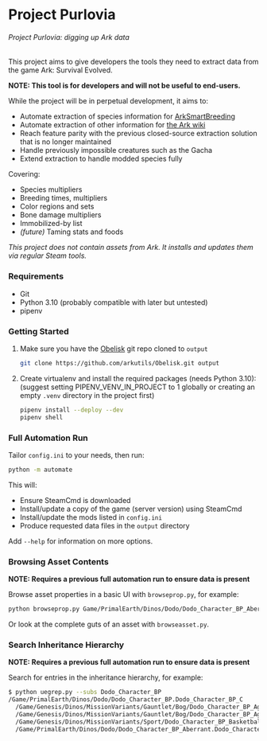 # Project Purlovia

###### Project Purlovia: digging up Ark data

This project aims to give developers the tools they need to extract data from the game Ark: Survival Evolved.

**NOTE: This tool is for developers and will not be useful to end-users.**

While the project will be in perpetual development, it aims to:

* Automate extraction of species information for [ArkSmartBreeding](https://github.com/cadon/ARKStatsExtractor/)
* Automate extraction of other information for [the Ark wiki](https://ark.gamepedia.com/)
* Reach feature parity with the previous closed-source extraction solution that is no longer maintained
* Handle previously impossible creatures such as the Gacha
* Extend extraction to handle modded species fully

Covering:

* Species multipliers
* Breeding times, multipliers
* Color regions and sets
* Bone damage multipliers
* Immobilized-by list
* *(future)* Taming stats and foods

*This project does not contain assets from Ark. It installs and updates them via regular Steam tools.*

### Requirements

* Git
* Python 3.10 (probably compatible with later but untested)
* pipenv

### Getting Started

1. Make sure you have the [Obelisk](https://github.com/arkutils/Obelisk) git repo cloned to `output`
   ```sh
   git clone https://github.com/arkutils/Obelisk.git output
   ```

2. Create virtualenv and install the required packages (needs Python 3.10):
    (suggest setting PIPENV_VENV_IN_PROJECT to 1 globally or creating an empty `.venv` directory in the project first)

   ```sh
   pipenv install --deploy --dev
   pipenv shell
   ```

### Full Automation Run

Tailor `config.ini` to your needs, then run:

```sh
python -m automate
```

This will:

* Ensure SteamCmd is downloaded
* Install/update a copy of the game (server version) using SteamCmd
* Install/update the mods listed in `config.ini`
* Produce requested data files in the `output` directory

Add `--help` for information on more options.

### Browsing Asset Contents

**NOTE: Requires a previous full automation run to ensure data is present**

Browse asset properties in a basic UI with `browseprop.py`, for example:

```sh
python browseprop.py Game/PrimalEarth/Dinos/Dodo/Dodo_Character_BP_Aberrant
```

Or look at the complete guts of an asset with `browseasset.py`.

### Search Inheritance Hierarchy

**NOTE: Requires a previous full automation run to ensure data is present**

Search for entries in the inheritance hierarchy, for example:

```sh
$ python uegrep.py --subs Dodo_Character_BP
/Game/PrimalEarth/Dinos/Dodo/Dodo_Character_BP.Dodo_Character_BP_C
  /Game/Genesis/Dinos/MissionVariants/Gauntlet/Bog/Dodo_Character_BP_Aggressive.Dodo_Character_BP_Aggressive_C
  /Game/Genesis/Dinos/MissionVariants/Gauntlet/Bog/Dodo_Character_BP_Aggressive_Large.Dodo_Character_BP_Aggressive_Large_C
  /Game/Genesis/Dinos/MissionVariants/Sport/Dodo_Character_BP_Basketball.Dodo_Character_BP_Basketball_C
  /Game/PrimalEarth/Dinos/Dodo/Dodo_Character_BP_Aberrant.Dodo_Character_BP_Aberrant_C
```
